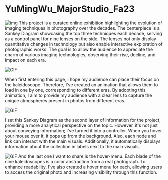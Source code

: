 # YuMingWu_MajorStudio_Fa23

![img](png/technicolor_kaleidoscope.png)
This project is a curated online exhibition highlighting the evolution of imaging techniques in photography over the decades. The centerpiece is a Sankey Diagram showcasing the top three techniques each decade, serving as a control panel for nine lenses on the side. The lenses not only display quantitative changes in technology but also enable interactive exploration of photographic works. The goal is to allow the audience to appreciate the charm of various imaging technologies, observing their rise, decline, and impact on each era.



![GIF](gif/landingPage.gif)

When first entering this page, I hope my audience can place their focus on the kaleidoscope. Therefore, I've created an animation that allows them to load in one by one, corresponding to different eras.
By adopting this animation, I aim to provide my audience with a clear lens to capture the unique atmospheres present in photos from different eras.

![GIF](gif/sankeyInteraction.gif)

I set this Sankey Diagram as the second layer of information for the project, providing a more analytical perspective on the topic. However, it's not just about conveying information; I've turned it into a controller. When you hover your mouse over it, it pops up from the background. 
Also, each node and link can interact with the main visuals. Additionally, it automatically displays information about the collection in labels next to the main visuals.


![GIF](gif/hoverPhoto.gif)
And the last one I want to share is the hover-menu. Each blade of the nine kaleidoscopes is a color abstraction from a real photograph.
To enhance readability, I've also created a hover menu for each, allowing users to access the original photo and increasing visibility through this function. 